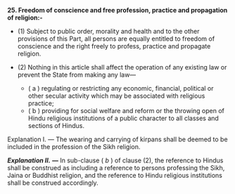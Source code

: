**25. Freedom of conscience and free profession, practice and propagation of religion:-**

-   (1) Subject to public order, morality and health and to the other provisions of this Part, all persons are equally entitled to freedom of conscience and the right freely to profess, practice and propagate religion.

-   (2) Nothing in this article shall affect the operation of any existing law or prevent the State from making any law—
    -   ( a ) regulating or restricting any economic, financial, political or other secular activity which may be associated with religious practice;
    -   ( b ) providing for social welfare and reform or the throwing open of Hindu religious institutions of a public character to all classes and sections of Hindus.

Explanation I. — The wearing and carrying of kirpans shall be deemed to be included in the profession of the Sikh religion.

**_Explanation II._** **—** In sub-clause ( _b_ ) of clause (2), the reference to Hindus shall be construed as including a reference to persons professing the Sikh, Jaina or Buddhist religion, and the reference to Hindu religious institutions shall be construed accordingly.
